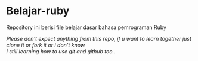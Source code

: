 # Belajar-ruby

Repository ini berisi file belajar dasar bahasa pemrograman Ruby<br/>

*Please don't expect anything from this repo, if u want to learn together just clone it or fork it or i don't know.<br/>
I still learning how to use git and github too..*<br/>
